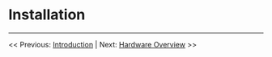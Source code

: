 # Installation

___

<< Previous: [Introduction](./1-introduction.md) | 
Next: [Hardware Overview](./3-hardware_overview.md) >>
